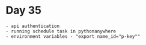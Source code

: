 # Day 35
    - api authentication
    - running schedule task in pythonanywhere
    - environment variables - "export name_id="p-key""